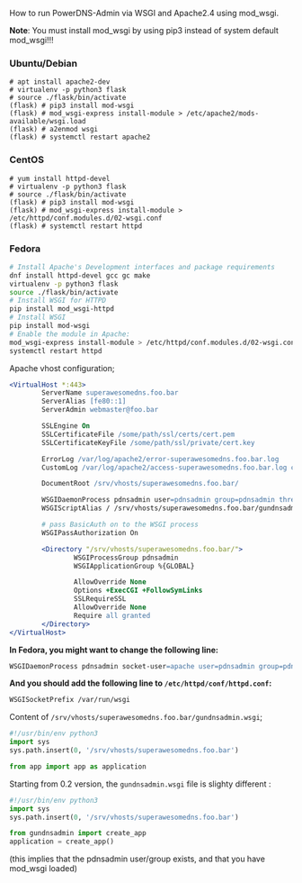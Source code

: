 How to run PowerDNS-Admin via WSGI and Apache2.4 using mod_wsgi.

**Note**: You must install mod_wsgi by using pip3 instead of system default mod_wsgi!!!

### Ubuntu/Debian
```shell
# apt install apache2-dev
# virtualenv -p python3 flask
# source ./flask/bin/activate
(flask) # pip3 install mod-wsgi
(flask) # mod_wsgi-express install-module > /etc/apache2/mods-available/wsgi.load
(flask) # a2enmod wsgi
(flask) # systemctl restart apache2
```
### CentOS
```shell
# yum install httpd-devel
# virtualenv -p python3 flask
# source ./flask/bin/activate
(flask) # pip3 install mod-wsgi
(flask) # mod_wsgi-express install-module > /etc/httpd/conf.modules.d/02-wsgi.conf
(flask) # systemctl restart httpd
```
### Fedora
```bash
# Install Apache's Development interfaces and package requirements
dnf install httpd-devel gcc gc make
virtualenv -p python3 flask
source ./flask/bin/activate
# Install WSGI for HTTPD
pip install mod_wsgi-httpd
# Install WSGI
pip install mod-wsgi
# Enable the module in Apache:
mod_wsgi-express install-module > /etc/httpd/conf.modules.d/02-wsgi.conf
systemctl restart httpd
```

Apache vhost configuration;
```apache
<VirtualHost *:443>
        ServerName superawesomedns.foo.bar
        ServerAlias [fe80::1]
        ServerAdmin webmaster@foo.bar

        SSLEngine On
        SSLCertificateFile /some/path/ssl/certs/cert.pem
        SSLCertificateKeyFile /some/path/ssl/private/cert.key

        ErrorLog /var/log/apache2/error-superawesomedns.foo.bar.log
        CustomLog /var/log/apache2/access-superawesomedns.foo.bar.log combined

        DocumentRoot /srv/vhosts/superawesomedns.foo.bar/

        WSGIDaemonProcess pdnsadmin user=pdnsadmin group=pdnsadmin threads=5
        WSGIScriptAlias / /srv/vhosts/superawesomedns.foo.bar/gundnsadmin.wsgi

        # pass BasicAuth on to the WSGI process
        WSGIPassAuthorization On

        <Directory "/srv/vhosts/superawesomedns.foo.bar/">
                WSGIProcessGroup pdnsadmin
                WSGIApplicationGroup %{GLOBAL}

                AllowOverride None
                Options +ExecCGI +FollowSymLinks
                SSLRequireSSL
                AllowOverride None
                Require all granted
        </Directory>
</VirtualHost>
```
**In Fedora, you might want to change the following line:**
```apache
WSGIDaemonProcess pdnsadmin socket-user=apache user=pdnsadmin group=pdnsadmin threads=5
```
**And you should add the following line to `/etc/httpd/conf/httpd.conf`:**
```apache
WSGISocketPrefix /var/run/wsgi
```

Content of `/srv/vhosts/superawesomedns.foo.bar/gundnsadmin.wsgi`;
```python
#!/usr/bin/env python3
import sys
sys.path.insert(0, '/srv/vhosts/superawesomedns.foo.bar')

from app import app as application
```
Starting from 0.2 version, the `gundnsadmin.wsgi` file is slighty different : 
```python
#!/usr/bin/env python3
import sys
sys.path.insert(0, '/srv/vhosts/superawesomedns.foo.bar')

from gundnsadmin import create_app
application = create_app()
```

(this implies that the pdnsadmin user/group exists, and that you have mod_wsgi loaded)